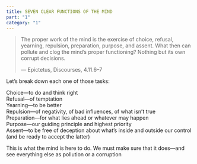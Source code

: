 ```yaml
---
title: SEVEN CLEAR FUNCTIONS OF THE MIND
part: "1"
category: "1"
---
```


> The proper work of the mind is the exercise of choice, refusal, yearning, repulsion, preparation, purpose, and assent. What then can pollute and clog the mind’s proper functioning? Nothing but its own corrupt decisions.
>
> — Epictetus, Discourses, 4.11.6–7

<p></p>

Let’s break down each one of those tasks:
<p class="pl-4 tablet:pl-8 desktop:pl-12 leading-normal text-xs tablet:text-base desktop:text-lg">
Choice—to do and think right <br>
Refusal—of temptation <br>
Yearning—to be better <br>
Repulsion—of negativity, of bad influences, of what isn’t true <br>
Preparation—for what lies ahead or whatever may happen <br>
Purpose—our guiding principle and highest priority <br>
Assent—to be free of deception about what’s inside and outside our control (and be ready to accept the latter)
</p>

This is what the mind is here to do. We must make sure that it does—and see everything else as pollution or a corruption
